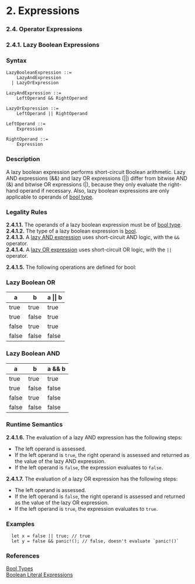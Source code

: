 # 2. Expressions
### 2.4. Operator Expressions
### 2.4.1. Lazy Boolean Expressions <a name="lazy-boolean-expressions"></a>

### Syntax
   <a name="lazy-boolean-expression-syntax"></a>

    LazyBooleanExpression ::= 
        LazyAndExpression
      | LazyOrExpression

    LazyAndExpression ::= 
        LeftOperand && RightOperand

    LazyOrExpression ::= 
        LeftOperand || RightOperand

    LeftOperand ::=
        Expression

    RightOperand ::=
        Expression

### Description
A lazy boolean expression performs short-circuit Boolean arithmetic. 
Lazy AND expressions (&&) and lazy OR expressions (||) differ from bitwise AND (&) and bitwise OR expressions (|), because they only evaluate the right-hand operand if necessary. Also, lazy boolean expressions are only applicable to operands of [bool type](../../../types/bool/bool.md#bool).

### Legality Rules
**2.4.1.1.** <!-- 8ee2a7bd-59c9-4479-9516-5519af52aa3b -->  The operands of a lazy boolean expression must be of [bool type](../../../types/bool/bool.md#bool). \
**2.4.1.2.** <!-- 44418fad-561e-488e-9a04-30a4701aa735 -->  The type of a lazy boolean expression is [bool](../../../types/bool/bool.md#bool). \
**2.4.1.3.** <!-- 8d4fd9cd-5ef4-46e0-877d-a5194aab3f2c -->  A [lazy AND expression](#lazy-boolean-tables) uses short-circuit AND logic, with the `&&` operator. \
**2.4.1.4.** <!-- d05986fe-54a4-4142-93b1-fc7a557d1884 -->  A [lazy OR expression](#lazy-boolean-tables) uses short-circuit OR logic, with the `||` operator. 

**2.4.1.5.** <!-- 344f1da0-e40d-461b-938b-288cd67857a4 --> The following operations are defined for bool: <a name="lazy-boolean-tables"></a>
### Lazy Boolean OR 

| a     | b     | a \|\| b |
|-------|-------|--------|
| true  | true  | true   |
| true  | false | true   |
| false | true  | true   |
| false | false | false  |


### Lazy Boolean AND 

| a     | b     | a && b  |
|-------|-------|--------|
| true  | true  | true   |
| true  | false | false  |
| false | true  | false  |
| false | false | false  |


### Runtime Semantics
**2.4.1.6.** <!-- 266ee141-7c6b-4738-bc33-24a72e8e3d99 --> The evaluation of a lazy AND expression has the following steps:
- The left operand is assessed. 
- If the left operand is `true`, the right operand is assessed and returned as the value of the lazy AND expression.
- If the left operand is `false`, the expression evaluates to `false`. 

**2.4.1.7.** <!-- 0735bf32-a30d-4a64-8ca1-8ad873bc9e04 --> The evaluation of a lazy OR expression has the following steps:
- The left operand is assessed. 
- If the left operand is `false`, the right operand is assessed and returned as the value of the lazy OR expression.
- If the left operand is `true`, the expression evaluates to `true`.

### Examples
```
  let x = false || true; // true 
  let y = false && panic!(); // false, doesn't evaluate `panic!()` 
```

### References
[Bool Types](../../../types/bool/bool.md#bool) \
[Boolean Literal Expressions](../../../types/bool/bool.md#boolean-literal) 